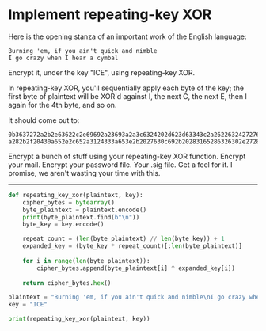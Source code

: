 # Implement repeating-key XOR

Here is the opening stanza of an important work of the English language:

```
Burning 'em, if you ain't quick and nimble
I go crazy when I hear a cymbal
```

Encrypt it, under the key "ICE", using repeating-key XOR.

In repeating-key XOR, you'll sequentially apply each byte of the key; the first byte of plaintext will be XOR'd against I, the next C, the next E, then I again for the 4th byte, and so on.

It should come out to:

```
0b3637272a2b2e63622c2e69692a23693a2a3c6324202d623d63343c2a26226324272765272
a282b2f20430a652e2c652a3124333a653e2b2027630c692b20283165286326302e27282f
```

Encrypt a bunch of stuff using your repeating-key XOR function. Encrypt your mail. Encrypt your password file. Your .sig file. Get a feel for it. I promise, we aren't wasting your time with this.

***

```python
def repeating_key_xor(plaintext, key):
    cipher_bytes = bytearray()
    byte_plaintext = plaintext.encode()
    print(byte_plaintext.find(b"\n"))
    byte_key = key.encode()

    repeat_count = (len(byte_plaintext) // len(byte_key)) + 1
    expanded_key = (byte_key * repeat_count)[:len(byte_plaintext)]
    
    for i in range(len(byte_plaintext)):
        cipher_bytes.append(byte_plaintext[i] ^ expanded_key[i])
    
    return cipher_bytes.hex()

plaintext = "Burning 'em, if you ain't quick and nimble\nI go crazy when I hear a cymbal"
key = "ICE"

print(repeating_key_xor(plaintext, key))
```
